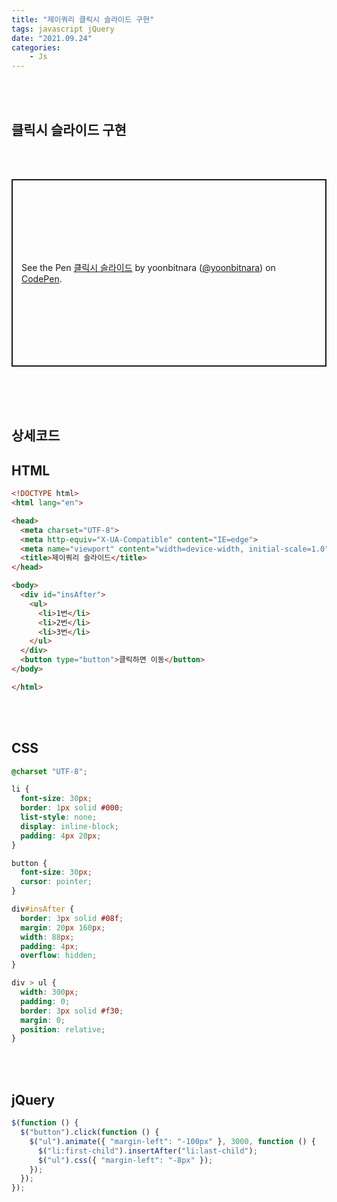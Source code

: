 ```yaml
---
title: "제이쿼리 클릭시 슬라이드 구현"
tags: javascript jQuery
date: "2021.09.24"
categories: 
    - Js
---
```


<br>
<br>

## 클릭시 슬라이드 구현

<br>
<br>

<p class="codepen" data-height="300" data-theme-id="dark" data-default-tab="html,result" data-slug-hash="WNOgBNx" data-user="yoonbitnara" style="height: 300px; box-sizing: border-box; display: flex; align-items: center; justify-content: center; border: 2px solid; margin: 1em 0; padding: 1em;">
  <span>See the Pen <a href="https://codepen.io/yoonbitnara/pen/WNOgBNx">
  클릭시 슬라이드</a> by yoonbitnara (<a href="https://codepen.io/yoonbitnara">@yoonbitnara</a>)
  on <a href="https://codepen.io">CodePen</a>.</span>
</p>
<script async src="https://cpwebassets.codepen.io/assets/embed/ei.js"></script>

<br>
<br>
<br>

## 상세코드
## HTML
```html
<!DOCTYPE html>
<html lang="en">

<head>
  <meta charset="UTF-8">
  <meta http-equiv="X-UA-Compatible" content="IE=edge">
  <meta name="viewport" content="width=device-width, initial-scale=1.0">
  <title>제이쿼리 슬라이드</title>
</head>

<body>
  <div id="insAfter">
    <ul>
      <li>1번</li>
      <li>2번</li>
      <li>3번</li>
    </ul>
  </div>
  <button type="button">클릭하면 이동</button>
</body>

</html>
```

<br>
<br>

## CSS
```css
@charset "UTF-8";

li {
  font-size: 30px;
  border: 1px solid #000;
  list-style: none;
  display: inline-block;
  padding: 4px 20px;
}

button {
  font-size: 30px;
  cursor: pointer;
}

div#insAfter {
  border: 3px solid #08f;
  margin: 20px 160px;
  width: 88px;
  padding: 4px;
  overflow: hidden;
}

div > ul {
  width: 300px;
  padding: 0;
  border: 3px solid #f30;
  margin: 0;
  position: relative;
}

```

<br>
<br>

## jQuery
```js 
$(function () {
  $("button").click(function () {
    $("ul").animate({ "margin-left": "-100px" }, 3000, function () {
      $("li:first-child").insertAfter("li:last-child");
      $("ul").css({ "margin-left": "-8px" });
    });
  });
});

```